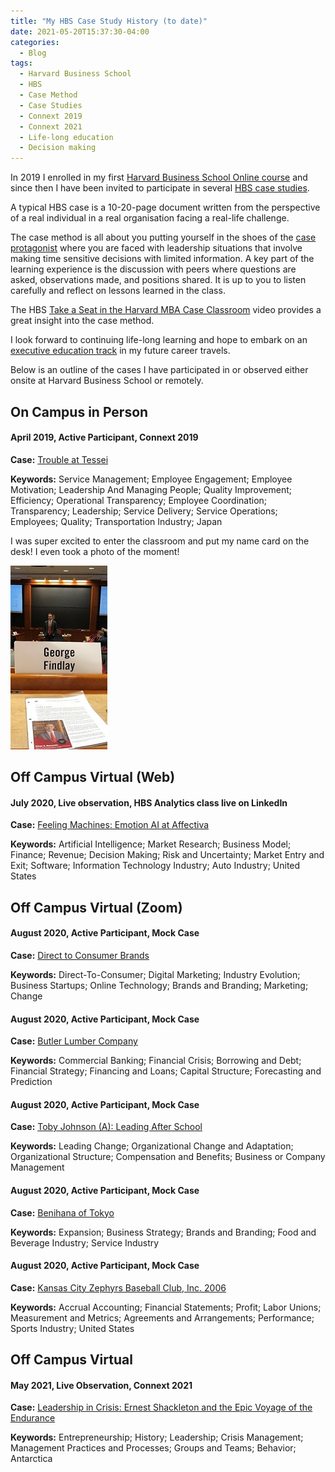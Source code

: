 ```yaml
---
title: "My HBS Case Study History (to date)"
date: 2021-05-20T15:37:30-04:00
categories:
  - Blog
tags:
  - Harvard Business School
  - HBS
  - Case Method
  - Case Studies
  - Connext 2019
  - Connext 2021
  - Life-long education
  - Decision making
---
```


In 2019 I enrolled in my first [Harvard Business School Online
course](https://online.hbs.edu/) and since then I have been invited to
participate in several [HBS case
studies](https://www.hbs.edu/mba/academic-experience/Pages/the-hbs-case-method.aspx).

A typical HBS case is a 10-20-page document written from the perspective of a
real individual in a real organisation facing a real-life challenge.

The case method is all about you putting yourself in the shoes of the [case
protagonist](https://www.hbs.edu/mba/blog/post/case-protagonists-at-hbs) where
you are faced with leadership situations that involve making time sensitive
decisions with limited information. A key part of the learning experience is the
discussion with peers where questions are asked, observations made, and
positions shared. It is up to you to listen carefully and reflect on lessons
learned in the class.

The HBS [Take a Seat in the Harvard MBA Case
Classroom](https://www.youtube.com/watch?v=p7iwXvBnbIE) video provides a great
insight into the case method.

I look forward to continuing life-long learning and hope to embark on an
[executive education
track](https://www.exed.hbs.edu/comprehensive-leadership-programs?program=comprehensive-leadership-programs)
in my future career travels.

Below is an outline of the cases I have participated in or observed either
onsite at Harvard Business School or remotely.

## On Campus in Person

#### April 2019, Active Participant, Connext 2019

**Case:** [Trouble at
Tessei](http://hbr.org/product/Trouble-at-Tessei/an/615044-PDF-ENG)

**Keywords:** Service Management; Employee Engagement; Employee Motivation;
Leadership And Managing People; Quality Improvement; Efficiency; Operational
Transparency; Employee Coordination; Transparency; Leadership; Service Delivery;
Service Operations; Employees; Quality; Transportation Industry; Japan


I was super excited to enter the classroom and put my name card on the desk! I even took a photo of the moment!

![HBS Connext 2019](/assets/images/hbs-connext-2019.jpg)


## Off Campus Virtual (Web)

#### July 2020, Live observation, HBS Analytics class live on LinkedIn

**Case:** [Feeling Machines: Emotion AI at
Affectiva](http://hbr.org/product/Feeling-Machines--Emotion/an/620058-PDF-ENG)

**Keywords:** Artificial Intelligence; Market Research; Business Model; Finance;
Revenue; Decision Making; Risk and Uncertainty; Market Entry and Exit; Software;
Information Technology Industry; Auto Industry; United States

## Off Campus Virtual (Zoom)

#### August 2020, Active Participant, Mock Case

**Case:** [Direct to Consumer
Brands](http://hbr.org/product/Direct-to-Consumer-Brands/an/520060-PDF-ENG)

**Keywords:** Direct-To-Consumer; Digital Marketing; Industry Evolution;
Business Startups; Online Technology; Brands and Branding; Marketing; Change

#### August 2020, Active Participant, Mock Case

**Case:** [Butler Lumber
Company](http://hbr.org/product/Butler-Lumber-Company/an/292013-PDF-ENG)

**Keywords:** Commercial Banking; Financial Crisis; Borrowing and Debt;
Financial Strategy; Financing and Loans; Capital Structure; Forecasting and
Prediction

#### August 2020, Active Participant, Mock Case

**Case:** [Toby Johnson (A): Leading After
School](https://store.hbr.org/product/toby-johnson-a-leading-after-school/410103)

**Keywords:** Leading Change; Organizational Change and Adaptation;
Organizational Structure; Compensation and Benefits; Business or Company
Management

#### August 2020, Active Participant, Mock Case

**Case:** [Benihana of
Tokyo](http://hbr.org/product/Benihana-of-Tokyo/an/673057-PDF-ENG)

**Keywords:** Expansion; Business Strategy; Brands and Branding; Food and
Beverage Industry; Service Industry

#### August 2020, Active Participant, Mock Case

**Case:** [Kansas City Zephyrs Baseball Club, Inc.
2006](http://hbr.org/product/Kansas-City-Zephyrs-Baseb/an/110022-PDF-ENG)

**Keywords:** Accrual Accounting; Financial Statements; Profit; Labor Unions;
Measurement and Metrics; Agreements and Arrangements; Performance; Sports
Industry; United States

## Off Campus Virtual

#### May 2021, Live Observation, Connext 2021

**Case:** [Leadership in Crisis: Ernest Shackleton and the Epic Voyage of the
Endurance](http://hbr.org/product/Leadership-in-Crisis--Ern/an/803127-PDF-ENG)

**Keywords:** Entrepreneurship; History; Leadership; Crisis Management;
Management Practices and Processes; Groups and Teams; Behavior; Antarctica

